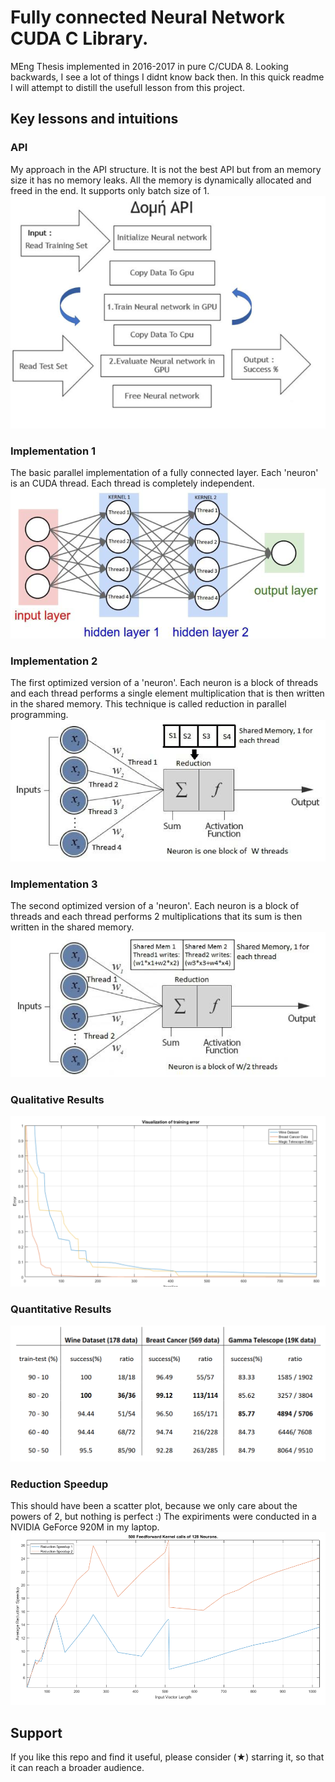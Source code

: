 # Fully connected Neural Network CUDA C Library.
MEng Thesis implemented in 2016-2017 in pure C/CUDA 8.
Looking backwards, I see a lot of things I didnt know back then.
In this quick readme I will attempt to distill the usefull lesson from this project.

## Key lessons and intuitions

### API
My approach in the API structure. It is not the best API but from an memory size it has no memory leaks. All the memory is dynamically allocated and freed in the end. It supports only batch size of 1.
![Alt text](./figures/f1.png?raw=true "title")

### Implementation 1
The basic parallel implementation of a fully connected layer. Each 'neuron' is an CUDA thread. Each thread is completely independent. 
![Alt text](./figures/f2.png?raw=true "title")

### Implementation 2
The first optimized version of a 'neuron'. Each neuron is a block of threads and each thread performs a single element multiplication that is then written in the shared memory. This technique is called reduction in parallel programming.
![Alt text](./figures/f3.png?raw=true "title")

### Implementation 3
The second optimized version of a 'neuron'. Each neuron is a block of threads and each thread performs 2 multiplications that its sum is then written in the shared memory.
![Alt text](./figures/f4.png?raw=true "title")

###  Qualitative Results
![Alt text](./figures/f6.png?raw=true "title")
###  Quantitative Results
![Alt text](./figures/f5.png?raw=true "title")

### Reduction Speedup
This should have been a scatter plot, because we only care about the powers of 2, but nothing is perfect :)
The expiriments were conducted in a NVIDIA GeForce 920M in my laptop.
![Alt text](./figures/f7.png?raw=true "title")


## Support 

If you like this repo and find it useful, please consider (★) starring it, so that it can reach a broader audience.
